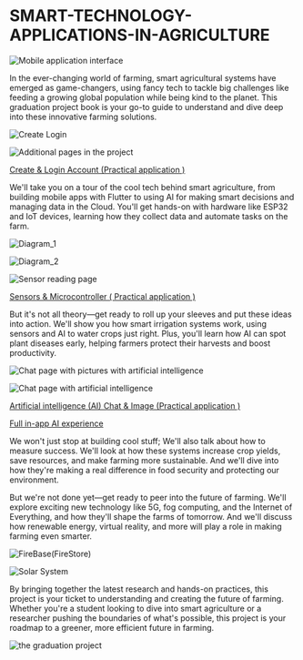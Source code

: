 # SMART-TECHNOLOGY-APPLICATIONS-IN-AGRICULTURE

![Mobile application interface](https://github.com/mostafa-khalid208/SMART-TECHNOLOGY-APPLICATIONS-IN-AGRICULTURE/assets/82661468/41c0dcce-aba6-4d7f-adec-d70652abd570)


In the ever-changing world of farming, smart agricultural systems have emerged as game-changers, using fancy tech to tackle big challenges like feeding a growing global population while being kind to the planet. This graduation project book is your go-to guide to understand and dive deep into these innovative farming solutions.

![Create   Login](https://github.com/mostafa-khalid208/SMART-TECHNOLOGY-APPLICATIONS-IN-AGRICULTURE/assets/82661468/9f83da8c-e679-408b-81a0-1ef6ef9a4908)

![Additional pages in the project](https://github.com/mostafa-khalid208/SMART-TECHNOLOGY-APPLICATIONS-IN-AGRICULTURE/assets/82661468/2df09314-efe3-4666-8f03-49a67d71ffed)


[Create & Login Account (Practical application ) ]( https://youtu.be/F7y6CJShDI8 )


We'll take you on a tour of the cool tech behind smart agriculture, from building mobile apps with Flutter to using AI for making smart decisions and managing data in the Cloud. You'll get hands-on with hardware like ESP32 and IoT devices, learning how they collect data and automate tasks on the farm.


![Diagram_1](https://github.com/mostafa-khalid208/SMART-TECHNOLOGY-APPLICATIONS-IN-AGRICULTURE/assets/82661468/a7330b3e-c02d-422e-944a-cefb536f444a)

![Diagram_2](https://github.com/mostafa-khalid208/SMART-TECHNOLOGY-APPLICATIONS-IN-AGRICULTURE/assets/82661468/26ee3fb1-363f-48a4-956e-a081288cba3e)

![Sensor reading page](https://github.com/mostafa-khalid208/SMART-TECHNOLOGY-APPLICATIONS-IN-AGRICULTURE/assets/82661468/c2adcf79-d79b-4123-900b-2e0acb359ad8)


[Sensors & Microcontroller ( Practical application ) ]( https://youtu.be/qTxyqkGCsHM )

But it's not all theory—get ready to roll up your sleeves and put these ideas into action. We'll show you how smart irrigation systems work, using sensors and AI to water crops just right. Plus, you'll learn how AI can spot plant diseases early, helping farmers protect their harvests and boost productivity.

![Chat page with pictures with artificial intelligence](https://github.com/mostafa-khalid208/SMART-TECHNOLOGY-APPLICATIONS-IN-AGRICULTURE/assets/82661468/f341cc21-40f3-48ba-a2e2-6cb48412e2a9)


![Chat page with artificial intelligence](https://github.com/mostafa-khalid208/SMART-TECHNOLOGY-APPLICATIONS-IN-AGRICULTURE/assets/82661468/564b3401-1e33-41fe-96ea-d2e192215679)


[Artificial intelligence (AI) Chat & Image (Practical application ) ]( https://youtu.be/XoeHMlaQuq4 )


[Full in-app AI experience ]( https://youtube.com/shorts/PL40P1889J8 )

We won't just stop at building cool stuff; We'll also talk about how to measure success. We'll look at how these systems increase crop yields, save resources, and make farming more sustainable. And we'll dive into how they're making a real difference in food security and protecting our environment.

But we're not done yet—get ready to peer into the future of farming. We'll explore exciting new technology like 5G, fog computing, and the Internet of Everything, and how they'll shape the farms of tomorrow. And we'll discuss how renewable energy, virtual reality, and more will play a role in making farming even smarter.

![FireBase(FireStore)](https://github.com/mostafa-khalid208/SMART-TECHNOLOGY-APPLICATIONS-IN-AGRICULTURE/assets/82661468/346417e5-4758-4edd-bb34-f63937821692)

![Solar System](https://github.com/mostafa-khalid208/SMART-TECHNOLOGY-APPLICATIONS-IN-AGRICULTURE/assets/82661468/f718da0f-b1a3-4026-bf02-c33d213cd0e3)


By bringing together the latest research and hands-on practices, this project is your ticket to understanding and creating the future of farming. Whether you're a student looking to dive into smart agriculture or a researcher pushing the boundaries of what's possible, this project is your roadmap to a greener, more efficient future in farming.

![the graduation project](https://github.com/mostafa-khalid208/SMART-TECHNOLOGY-APPLICATIONS-IN-AGRICULTURE/assets/82661468/a739ce60-c9be-4d9d-aee5-fb2f6b93c48b)

